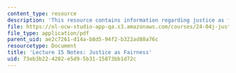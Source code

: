 ```yaml
---
content_type: resource
description: 'This resource contains information regarding justice as fairness. '
file: https://ol-ocw-studio-app-qa.s3.amazonaws.com/courses/24-04j-justice-spring-2012/73eb3b224202e5d95b3115873bb1d72c_MIT24_04JS12_lec15.pdf
file_type: application/pdf
parent_uid: ae2c7261-d14a-b8d5-94f2-b322ad88a76c
resourcetype: Document
title: 'Lecture 15 Notes: Justice as Fairness'
uid: 73eb3b22-4202-e5d9-5b31-15873bb1d72c
---
```

